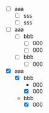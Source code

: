 - [ ] aaa
  - [ ] sss
  - [ ] sss

- [ ] aaa
  - [ ] bbb
    - [ ] 000
    - [ ] 000
  - [ ] bbb
    - [ ] 000

- [X] aaa
  - [X] bbb
    - 000
    - [X] 000
  - bbb
    - [X] 000
